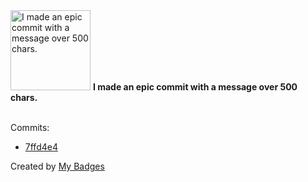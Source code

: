<img src="https://my-badges.github.io/my-badges/epic-commit.png" alt="I made an epic commit with a message over 500 chars." title="I made an epic commit with a message over 500 chars." width="128">
<strong>I made an epic commit with a message over 500 chars.</strong>
<br><br>

Commits:

- <a href="https://github.com/0x3f1opusexpavotelos/wiki/commit/7ffd4e411bb27bf0cfb72748054db7d33723bb8b">7ffd4e4</a>


Created by <a href="https://github.com/my-badges/my-badges">My Badges</a>